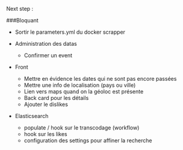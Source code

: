 Next step :

###Bloquant

* Sortir le parameters.yml du docker scrapper
 
* Administration des datas
    * Confirmer un event

* Front
    * Mettre en évidence les dates qui ne sont pas encore passées
    * Mettre une info de localisation (pays ou ville)
    * Lien vers maps quand on la géoloc est présente
    * Back card pour les détails
    * Ajouter le dislikes

* Elasticsearch
    * populate / hook sur le transcodage (workflow)
    * hook sur les likes
    * configuration des settings pour affiner la recherche